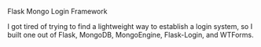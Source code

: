 Flask Mongo Login Framework

I got tired of trying to find a lightweight way to establish a login system, so I built one out of Flask, MongoDB, MongoEngine, Flask-Login, and WTForms.
